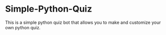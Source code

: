 # Simple-Python-Quiz
This is a simple python quiz bot that allows you to make and customize your own python quiz.
